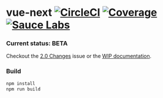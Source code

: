 # vue-next [![CircleCI](https://img.shields.io/circleci/project/vuejs/vue/next.svg?maxAge=2592000)](https://circleci.com/gh/vuejs/vue/tree/next) [![Coverage](https://img.shields.io/codecov/c/github/vuejs/vue/next.svg)](https://codecov.io/gh/vuejs/vue/branch/next) [![Sauce Labs](https://saucelabs.com/open_sauce/build_status/vuejs.svg)](https://saucelabs.com/beta/builds/03f78da5c56a4e61bb80c61f1c01d7d8)

### Current status: BETA

Checkout the [2.0 Changes](https://github.com/vuejs/vue/issues/2873) issue or the [WIP documentation](https://github.com/vuejs/vuejs.org/tree/2.0/src/guide).

### Build

``` bash
npm install
npm run build
```
